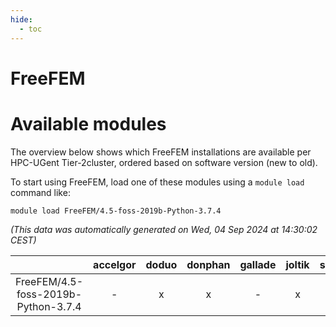 ```yaml
---
hide:
  - toc
---
```


FreeFEM
=======

# Available modules


The overview below shows which FreeFEM installations are available per HPC-UGent Tier-2cluster, ordered based on software version (new to old).

To start using FreeFEM, load one of these modules using a `module load` command like:

```shell
module load FreeFEM/4.5-foss-2019b-Python-3.7.4
```

*(This data was automatically generated on Wed, 04 Sep 2024 at 14:30:02 CEST)*  

| |accelgor|doduo|donphan|gallade|joltik|shinx|skitty|
| :---: | :---: | :---: | :---: | :---: | :---: | :---: | :---: |
|FreeFEM/4.5-foss-2019b-Python-3.7.4|-|x|x|-|x|-|x|
